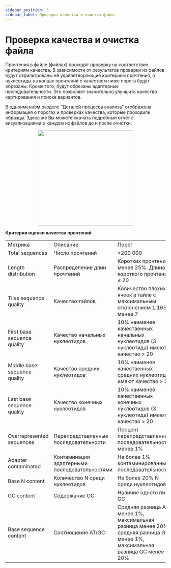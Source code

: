 ```yaml
---
sidebar_position: 3
sidebar_label: Проверка качества и очистка файла
---
```


# Проверка качества и очистка файла

Прочтения в файле (файлах) проходят проверку на соответствие критериям качества. В зависимости от результатов проверки из файлов будут отфильтрованы не удовлетворяющие критериям прочтения, а нуклеотиды на концах прочтений с качеством ниже порога будут обрезаны. Кроме того, будут обрезаны адаптерные последовательности. Это позволяет значительно улучшить качество картирования и поиска вариантов.

В одноименном разделе “Деталей процесса анализа” отображена информация о порогах и проверках качества, которые проходили образцы. Здесь же Вы можете скачать подробный отчет с визуализациями о каждом из файлов до и после очистки.

<p align="center">
<img src={require('/img/rus/20-quality-control-report.png').default} width="300"/>
</p>

**Критерии оценки качества прочтений**

<table>
  <tr>
   <td>Метрика
   </td>
   <td>Описание
   </td>
   <td>Порог
   </td>
  </tr>
  <tr>
   <td>Total sequences
   </td>
   <td>Число прочтений
   </td>
   <td>>200 000
   </td>
  </tr>
  <tr>
   <td>Length distribution
   </td>
   <td>Распределение длин прочтений
   </td>
   <td>Коротких прочтений менее 25%. Длина короткого прочтения ≤ 20
   </td>
  </tr>
  <tr>
   <td>Tiles sequence quality
   </td>
   <td>Качество тайлов
   </td>
   <td>Количество плохих ячеек в тайле с максимальным отклонением 1,165 менее 7
   </td>
  </tr>
  <tr>
   <td>First base sequence quality
   </td>
   <td>Качество начальных нуклеотидов
   </td>
   <td>10% наименее качественных начальных нуклеотидов (3 нуклеотида) имеют качество > 20
   </td>
  </tr>
  <tr>
   <td>Middle base sequence quality
   </td>
   <td>Качество средних нуклеотидов
   </td>
   <td>10% наименее качественных средних нуклеотидов имеют качество > 20
   </td>
  </tr>
  <tr>
   <td>Last base sequence quality
   </td>
   <td>Качество конечных нуклеотидов
   </td>
   <td>10% наименее качественных конечных нуклеотидов (3 нуклеотида) имеют качество > 20
   </td>
  </tr>
  <tr>
   <td>Overrepresented sequences
   </td>
   <td>Перепредставленные последовательности
   </td>
   <td>Процент перепредставленных последовательностей менее 1%
   </td>
  </tr>
  <tr>
   <td>Adapter contaminated
   </td>
   <td>Контаминация адаптерными последовательностями
   </td>
   <td>Не более 1% контаминированных последовательностей
   </td>
  </tr>
  <tr>
   <td>Base N content
   </td>
   <td>Количество N среди нуклеотидов
   </td>
   <td>Не более 20% N среди нуклеотидов
   </td>
  </tr>
  <tr>
   <td>GC content
   </td>
   <td>Содержание GC
   </td>
   <td>Наличие одного пика GC
   </td>
  </tr>
  <tr>
   <td>Base sequence content
   </td>
   <td>Соотношение AT/GC
   </td>
   <td>Средняя разница AT менее 1%, максимальная разница менее 20%, средняя разница GC менее 1%, максимальная разница GC менее 20%
   </td>
  </tr>
</table>

